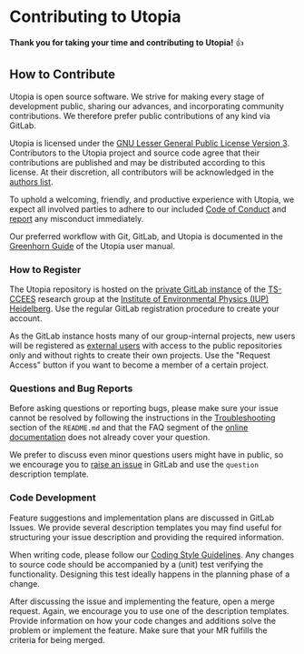 # Contributing to Utopia

**Thank you for taking your time and contributing to Utopia!** 👍

## How to Contribute

Utopia is open source software. We strive for making every stage of development
public, sharing our advances, and incorporating community contributions. We
therefore prefer public contributions of any kind via GitLab.

Utopia is licensed under the [GNU Lesser General Public License Version 3](https://www.gnu.org/licenses/lgpl-3.0.en.html).
Contributors to the Utopia project and source code agree that their contributions are published and may be distributed according to this license.
At their discretion, all contributors will be acknowledged in the [authors list](COPYING.md#copyright-holders).

To uphold a welcoming, friendly, and productive experience with Utopia, we
expect all involved parties to adhere to our included
[Code of Conduct](CODE_OF_CONDUCT.md) and
[report](mailto:utopia-dev@iup.uni-heidelberg.de) any misconduct immediately.

Our preferred workflow with Git, GitLab, and Utopia is documented in the
[Greenhorn Guide](https://hermes.iup.uni-heidelberg.de/utopia_doc/master/html/guides/greenhorn-guide.html)
of the Utopia user manual.

### How to Register

The Utopia repository is hosted on the [private GitLab instance](https://ts-gitlab.iup.uni-heidelberg.de/)
of the [TS-CCEES](http://ts.iup.uni-heidelberg.de/) research group at the
[Institute of Environmental Physics (IUP) Heidelberg](http://www.iup.uni-heidelberg.de/).
Use the regular GitLab registration procedure to create your account.

As the GitLab instance hosts many of our group-internal projects, new users
will be registered as
[external users](https://docs.gitlab.com/ee/user/permissions.html#external-users-core-only)
with access to the public repositories only and without rights to create their
own projects. Use the "Request Access" button if you want to become a member
of a certain project.

### Questions and Bug Reports

Before asking questions or reporting bugs, please make sure your issue cannot be
resolved by following the instructions in the
[Troubleshooting](README.md#troubleshooting) section of the `README.md` and that
the FAQ segment of the
[online documentation](https://hermes.iup.uni-heidelberg.de/utopia_doc/master/html/index.html)
does not already cover your question.

We prefer to discuss even minor questions users might have in public, so we
encourage you to
[raise an issue](https://ts-gitlab.iup.uni-heidelberg.de/utopia/utopia/issues/new?issue)
in GitLab and use the `question` description template.

### Code Development

Feature suggestions and implementation plans are discussed in GitLab Issues.
We provide several description templates you may find useful for structuring
your issue description and providing the required information.

When writing code, please follow our
[Coding Style Guidelines](https://hermes.iup.uni-heidelberg.de/utopia_doc/master/html/guides/coding-guidelines.html).
Any changes to source code should be accompanied by a (unit) test verifying the
functionality. Designing this test ideally happens in the planning phase of
a change.

After discussing the issue and implementing the feature, open a merge request.
Again, we encourage you to use one of the description templates. Provide
information on how your code changes and additions solve the problem or
implement the feature. Make sure that your MR fulfills the criteria for
being merged.
